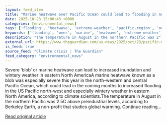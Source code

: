 ```yaml
---
layout: feed_item
title: "Marine heatwave over Pacific Ocean could lead to flooding in north-west"
date: 2025-10-23 15:00:43 +0000
categories: [environmental_news]
tags: ['flooding', 'heatwave', 'extreme-weather', 'pacific-region', 'oceania']
keywords: ['flooding', 'over', 'marine', 'heatwave', 'extreme-weather', 'pacific-region', 'oceania']
description: "The temperature in August in the northern Pacific was 2"
external_url: https://www.theguardian.com/us-news/2025/oct/23/pacific-ocean-marine-heatwave-north-west
is_feed: true
source_feed: "Climate crisis | The Guardian"
feed_category: "environmental_news"
---
```


Severe ‘blob’ or marine heatwave can lead to increased inundation and wintery weather in eastern North AmericaA marine heatwave known as a blob was especially severe this year in the north-western and central Pacific Ocean, which could lead in the coming months to increased flooding in the US Pacific north-west and especially wintery weather in eastern North America, according to climate scientists.The temperature in August in the northern Pacific was 2.5C above preindustrial levels, according to Berkeley Earth, a non-profit that studies global warming. Continue reading...

[Read original article](https://www.theguardian.com/us-news/2025/oct/23/pacific-ocean-marine-heatwave-north-west)
